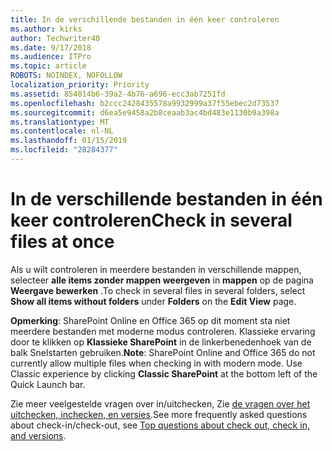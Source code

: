 ```yaml
---
title: In de verschillende bestanden in één keer controleren
ms.author: kirks
author: Techwriter40
ms.date: 9/17/2018
ms.audience: ITPro
ms.topic: article
ROBOTS: NOINDEX, NOFOLLOW
localization_priority: Priority
ms.assetid: 854014b6-39a2-4b76-a696-ecc3ab7251fd
ms.openlocfilehash: b2ccc2428435578a9932999a37f55ebec2d73537
ms.sourcegitcommit: d6ea5e9458a2b8ceaab3ac4bd483e1130b9a398a
ms.translationtype: MT
ms.contentlocale: nl-NL
ms.lasthandoff: 01/15/2019
ms.locfileid: "28284377"
---
```

# <a name="check-in-several-files-at-once"></a><span data-ttu-id="a028f-102">In de verschillende bestanden in één keer controleren</span><span class="sxs-lookup"><span data-stu-id="a028f-102">Check in several files at once</span></span>

<span data-ttu-id="a028f-103">Als u wilt controleren in meerdere bestanden in verschillende mappen, selecteer **alle items zonder mappen weergeven** in **mappen** op de pagina **Weergave bewerken** .</span><span class="sxs-lookup"><span data-stu-id="a028f-103">To check in several files in several folders, select **Show all items without folders** under **Folders** on the **Edit View** page.</span></span> 
  
 <span data-ttu-id="a028f-p101">**Opmerking**: SharePoint Online en Office 365 op dit moment sta niet meerdere bestanden met moderne modus controleren. Klassieke ervaring door te klikken op **Klassieke SharePoint** in de linkerbenedenhoek van de balk Snelstarten gebruiken.</span><span class="sxs-lookup"><span data-stu-id="a028f-p101">**Note**: SharePoint Online and Office 365 do not currently allow multiple files when checking in with modern mode. Use Classic experience by clicking **Classic SharePoint** at the bottom left of the Quick Launch bar.</span></span> 
  
<span data-ttu-id="a028f-106">Zie meer veelgestelde vragen over in/uitchecken, Zie [de vragen over het uitchecken, inchecken, en versies](https://go.microsoft.com/fwlink/?linkid=2018786).</span><span class="sxs-lookup"><span data-stu-id="a028f-106">See more frequently asked questions about check-in/check-out, see [Top questions about check out, check in, and versions](https://go.microsoft.com/fwlink/?linkid=2018786).</span></span>
  

